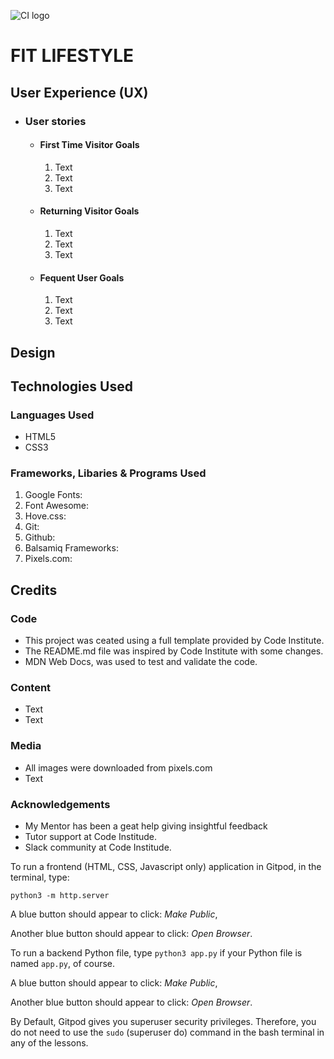 ![CI logo](https://codeinstitute.s3.amazonaws.com/fullstack/ci_logo_small.png)

# FIT LIFESTYLE

## User Experience (UX)

- ### User stories
    - #### First Time Visitor Goals
        1. Text
        2. Text
        3. Text

    - #### Returning Visitor Goals
        1. Text
        2. Text
        3. Text

    - #### Fequent User Goals
        1. Text
        2. Text
        3. Text

## Design
## Technologies Used

### Languages Used
 - HTML5
 - CSS3

 ### Frameworks, Libaries & Programs Used
 1. Google Fonts:
 2. Font Awesome:
 3. Hove.css:
 4. Git:
 5. Github:
 6. Balsamiq Frameworks:
 7. Pixels.com:

## Credits
### Code
   - This project was ceated using a full template provided by Code Institute.
   - The README.md file was inspired by Code Institute with some changes.
   - MDN Web Docs, was used to test and validate the code.

### Content
   - Text
   - Text

### Media
   - All images were downloaded from pixels.com
   - Text

### Acknowledgements
   - My Mentor has been a geat help giving insightful feedback
   - Tutor support at Code Institude.
   - Slack community at Code Institude.


To run a frontend (HTML, CSS, Javascript only) application in Gitpod, in the terminal, type:

`python3 -m http.server`

A blue button should appear to click: _Make Public_,

Another blue button should appear to click: _Open Browser_.

To run a backend Python file, type `python3 app.py` if your Python file is named `app.py`, of course.

A blue button should appear to click: _Make Public_,

Another blue button should appear to click: _Open Browser_.

By Default, Gitpod gives you superuser security privileges. Therefore, you do not need to use the `sudo` (superuser do) command in the bash terminal in any of the lessons.